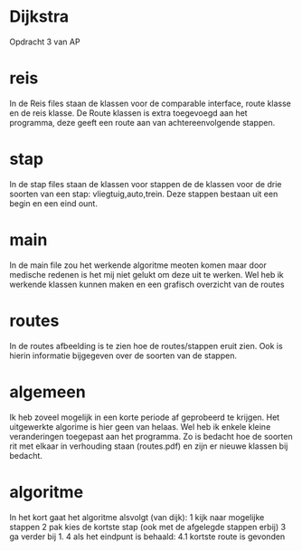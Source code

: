 # Dijkstra
Opdracht 3 van AP

# reis
In de Reis files staan de klassen voor de comparable interface, route klasse en de reis klasse. De Route klassen is extra toegevoegd aan het programma, deze geeft een route aan van achtereenvolgende stappen.

# stap
In de stap files staan de klassen voor stappen de de klassen voor de drie soorten van een stap: vliegtuig,auto,trein. Deze stappen bestaan uit een begin en een eind ount.

# main
In de main file zou het werkende algoritme meoten komen maar door medische redenen is het mij niet gelukt om deze uit te werken. Wel heb ik werkende klassen kunnen maken en een grafisch overzicht van de routes

# routes
In de routes afbeelding is te zien hoe de routes/stappen eruit zien. Ook is hierin informatie bijgegeven over de soorten van de stappen.

# algemeen
Ik heb zoveel mogelijk in een korte periode af geprobeerd te krijgen. Het uitgewerkte algorime is hier geen van helaas. Wel heb ik enkele kleine veranderingen toegepast aan het programma. Zo is bedacht hoe de soorten rit met elkaar in verhouding staan (routes.pdf) en zijn er nieuwe klassen bij bedacht.

# algoritme
In het kort gaat het algoritme alsvolgt (van dijk):
1 kijk naar mogelijke stappen
2 pak kies de kortste stap (ook met de afgelegde stappen erbij)
3 ga verder bij 1.
4 als het eindpunt is behaald:
4.1 kortste route is gevonden